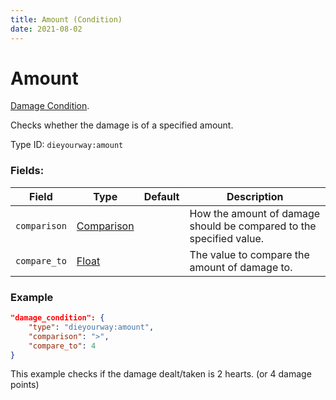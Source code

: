 ```yaml
---
title: Amount (Condition)
date: 2021-08-02
---
```

# Amount

[Damage Condition](../damage_conditions.md).

Checks whether the damage is of a specified amount.

Type ID: `dieyourway:amount`

### Fields:

Field  | Type | Default | Description
-------|------|---------|-------------
`comparison` | [Comparison](../data_types/comparison.md) | |  How the amount of damage should be compared to the specified value.
`compare_to` | [Float](../data_types/float.md) | | The value to compare the amount of damage to.

### Example
```json
"damage_condition": {
    "type": "dieyourway:amount",
    "comparison": ">",
    "compare_to": 4
}
```
This example checks if the damage dealt/taken is 2 hearts. (or 4 damage points)